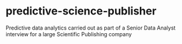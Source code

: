 # predictive-science-publisher
 Predictive data analytics carried out as part of a Senior Data Analyst interview for a large Scientific Publishing company
